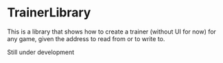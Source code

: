 # TrainerLibrary
This is a library that shows how to create a trainer (without UI for now) for any game, given the address to read from or to write to.

Still under development
